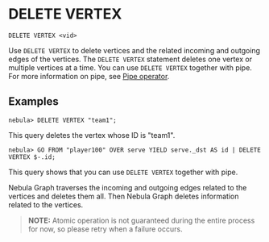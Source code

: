 # DELETE VERTEX

```nGQL
DELETE VERTEX <vid>
```

Use `DELETE VERTEX` to delete vertices and the related incoming and outgoing edges of the vertices. The `DELETE VERTEX` statement deletes one vertex or multiple vertices at a time. You can use `DELETE VERTEX` together with pipe. For more information on pipe, see [Pipe operator](../5.operators/4.pipe.md).

## Examples

```ngql
nebula> DELETE VERTEX "team1";
```

This query deletes the vertex whose ID is "team1".

```ngql
nebula> GO FROM "player100" OVER serve YIELD serve._dst AS id | DELETE VERTEX $-.id;
```

This query shows that you can use `DELETE VERTEX` together with pipe.

Nebula Graph traverses the incoming and outgoing edges related to the vertices and deletes them all. Then Nebula Graph deletes information related to the vertices.

> **NOTE:** Atomic operation is not guaranteed during the entire process for now, so please retry when a failure occurs.
